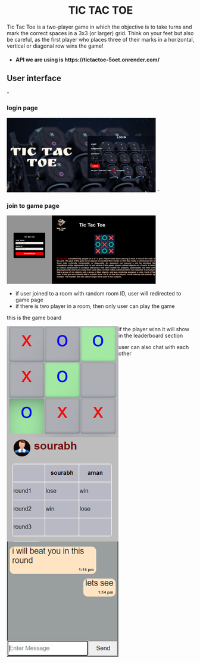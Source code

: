 <h1 align="center">TIC TAC TOE</h1>
Tic Tac Toe is a two-player game in which the objective is to take turns and mark the correct spaces in a 3x3 (or larger) grid. Think on your feet but also be careful, as the first player who places three of their marks in a horizontal, vertical or diagonal row wins the game!

- <h4>API we are using is https://tictactoe-5oet.onrender.com/</h4>

<h2>User interface</h2>
- <h3>login page</h3>
<img align="centre" alt="Coding" width="400" src="frontend/images/readme-login.png">
- <h3>join to game page</h3> 
 <img align="centre" alt="Coding" width="400" src="frontend/images/readme-joiningroom.png">
 
 - if user joined to a room with random room ID, user will redirected to game page
 - if there is two player in a room, then only user can play the game
 <p>
  <p>this is the game board</p>
  <img align="left" alt="Coding" width="300" src="frontend/images/readme-gameboard.png">
 </p>
 
 <p>
  <p>if the player winn it will show in the leaderboard section</p>
   <img align="left" alt="Coding" width="300" src="frontend/images/readme-leaderboard.png">
 </p>
 
 <div>
  <p>user can also chat with each other</p>
    <img align="left" alt="Coding" width="300" src="frontend/images/readme-chat.png">
 </div>
 
 
 


